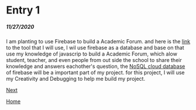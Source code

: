 # Entry 1
##### 11/27/2020


   I am planting to use Firebase to build a Academic Forum. and here is the [link](https://firebase.google.com/?gclid=Cj0KCQiAzZL-BRDnARIsAPCJs71X9_9yEi1ol77Ek2yZ19QhkMbzAUNiwvh9_TeCt6DkbkCnavHgLckaAv6cEALw_wcB) to the tool that I will use, I wil use firebase as a database and base on that use my knowledge of javascrip to build a Academic Forum, which alow student, teacher, and even people from out side the school to share their knowledge and answers eachother's question, the [NoSQL cloud database](https://firebase.google.com/docs/database) of firebase will be a important part of my project. for this project, I will use my Creativity and Debugging to help me build my project.



[Next](entry02.md)

[Home](../README.md)